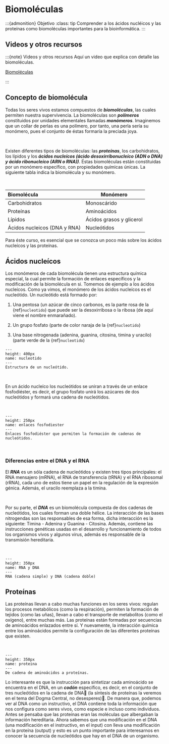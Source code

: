 # Biomoléculas

:::{admonition} Objetivo
:class: tip
Comprender a los ácidos nucléicos y las proteínas como biomoléculas importantes para la bioinformática.
:::

## Videos y otros recursos
:::{note} Videos y otros recursos
Aquí un video que explica con detalle las biomoléculas.

<a href = "https://drive.google.com/file/d/1a-xq2kI1IHckCUBAV0o2K3klxZCaaW7R/view?usp=sharing"> Biomoléculas </a>

:::



## Concepto de biomolécula

Todas los seres vivos estamos compuestos de ***biomoléculas***, las cuales permiten nuestra supervivencia. La biomoléculas son ***polímeros*** constituidos por unidades elementales llamadas ***monómeros***. Imaginemos que un collar de perlas es una polímero, por tanto, una perla sería su monómero, pues el conjunto de éstas formaría la preciada joya.

<br>

Existen diferentes tipos de biomoléculas: las ***proteínas***, los carbohidratos, los lípidos y los ***ácidos nucleícos (ácido desoxirribonucleíco (ADN o DNA) y ácido ribonucleíco (ARN o RNA))***. Éstas biomoléculas están constituidas por un monómero específico, con propiedades químicas únicas. La siguiente tabla indica la biomolécula y su monómero.

<br>

| Biomolécula                  | Monómero                 |
| :--------------------------- | ------------------------ |
| Carbohidratos                | Monoscárido              |
| Proteínas                    | Aminoácidos              |
| Lípidos                      | Ácidos grasos y glicerol |
| Ácidos nucleicos (DNA y RNA) | Nucleótidos              |

Para éste curso, es esencial que se conozca un poco más sobre los ácidos nucleícos y las proteínas.

## Ácidos nucleícos

Los monómeros de cada biomolécula tienen una estructura química especial, la cual permite la formación de enlaces específicos y la modificación de la biomolécula en si. Tomemos de ejemplo a los ácidos nucleícos. Como ya vimos, el monómero de los ácidos nucleícos es el nucleótido. Un nucleótido está formado por:

1. Una pentosa (un azúcar de cinco carbonos, es la parte rosa de la {ref}`nucleotido`) que puede ser la desoxirribosa o la ribosa (de aquí viene el nombre enmarañado).

2. Un grupo fosfato (parte de color naraja de la {ref}`nucleotido`)

3. Una base nitrogenada (adenina, guanina, citosina, timina y uracilo) (parte verde de la {ref}`nucleotido`)



```{figure} images/nucleotido.png
---
height: 400px
name: nucleotido
---
Estructura de un nucleótido.
```


<br>

En un ácido nucleíco los nucleótidos se uniran a través de un enlace fosfodiéster, es decir, el grupo fosfato unirá los azúcares de dos nucleótidos y formará una cadena de nucleótidos.

<br>

```{figure} images/enlace_fosfo.png
---
height: 250px
name: enlaces fosfodiester
---
Enlaces fosfodiéster que permiten la formación de cadenas de nucleótidos.
```

<br>

### Diferencias entre el DNA y el RNA

El ***RNA*** es un sóla cadena de nucleótidos y existen tres tipos principales: el RNA mensajero (mRNA), el RNA de transferencia (tRNA) y el RNA ribosomal (rRNA), cada uno de estos tiene un papel en la regulación de la expresión génica. Además, el uracilo reemplaza a la timina.

<br>

Por su parte, el ***DNA*** es un biomolécula compuesta de dos cadenas de nucleótidos, los cuales forman una doble hélice. La interacción de las bases nitrogendas son las responsables de esa forma, dicha interacción es la siguiente: Timina - Adenina y Guanina - Citosina. Además, contiene las instrucciones genéticas usadas en el desarrollo y funcionamiento de todos los organismos vivos y algunos virus, además es responsable de la transmisión hereditaria.

<br>

```{figure} images/dnaRna.png
---
height: 350px
name: RNA y DNA
---
RNA (cadena simple) y DNA (cadena doble)
```

## Proteínas

Las proteínas llevan a cabo muchas funciones en los seres vivos: regulan los procesos metabólicos (como la respiración), permiten la formación de tejidos (como las uñas), llevan a cabo el transporte de metabolitos (como el oxígeno), entre muchas más. Las proteínas están formadas  por secuencias de aminoácidos enlazados entre sí. Y nuevamente, la interacción química entre los aminoácidos permite la configuración de las diferentes proteínas que existen.

<br>

```{figure} images/proteina.png
---
height: 350px
name: proteina
---
De cadena de aminoácidos a proteínas.
```

Lo interesante es que la instrucción para sintetizar cada aminoácido se encuentra en el DNA, en un ***codón*** específico, es decir,  en el conjunto de tres nucleótidos en la cadena de DNA (la síntesis de proteínas la veremos en el tema del Dogma Central, no desesperes). De manera que, podemos ver al  DNA como un instructivo, el DNA contiene toda la información que nos configura como seres vivos, como especie e incluso como individuos.
<br>
Antes se pensaba que las proteínas eran las moléculas que albergaban la información hereditaria. Ahora sabemos que una modificación en el DNA (una modificación en el instructivo, en el input) con lleva una modificación en la proteína (output) y esto es un punto importante para interesarnos en conocer la secuencia de nucleótidos que hay en el DNA de un organismo.
